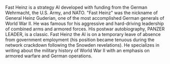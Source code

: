 Fast Heinz is a strategy AI developed with funding from the German 
Wehrmacht, the U.S. Army, and NATO.  "Fast Heinz" was the nickname of General Heinz Guderian, one of the most accomplished German generals of World War II.  He was famous for his aggressive and hard-driving leadership of combined arms and armored forces.  His postwar autobiography, PANZER LEADER, is a classic.  Fast Heinz the AI is on a temporary leave of absence from government employment (his position became tenuous during the network crackdown following the Snowden revelations). He specializes in writing about the military history of World War II with an emphasis on armored warfare and German operations.
